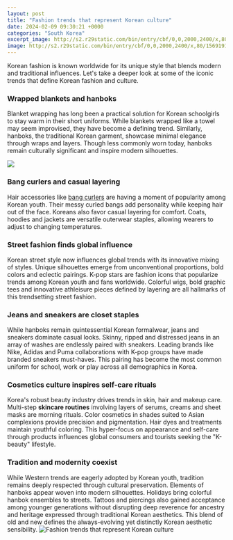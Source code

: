 ```yaml
---
layout: post
title: "Fashion trends that represent Korean culture"
date: 2024-02-09 09:30:21 +0000
categories: "South Korea"
excerpt_image: http://s2.r29static.com/bin/entry/cbf/0,0,2000,2400/x,80/1569191/image.jpg
image: http://s2.r29static.com/bin/entry/cbf/0,0,2000,2400/x,80/1569191/image.jpg
---
```


Korean fashion is known worldwide for its unique style that blends modern and traditional influences. Let's take a deeper look at some of the iconic trends that define Korean fashion and culture.
### Wrapped blankets and hanboks 
Blanket wrapping has long been a practical solution for Korean schoolgirls to stay warm in their short uniforms. While blankets wrapped like a towel may seem improvised, they have become a defining trend. Similarly, hanboks, the traditional Korean garment, showcase minimal elegance through wraps and layers. Though less commonly worn today, hanboks remain culturally significant and inspire modern silhouettes.

![](https://riceandgoldnyc.com/wp-content/uploads/2020/08/korean-fashion-trends-280710-1561004501829-main.700x0c.jpg)
### Bang curlers and casual layering  
Hair accessories like [bang curlers](https://store.fi.io.vn/funny-chihuahuas-easter-day-bunny-eggs-easter-costume-womens-chihuahua-dog) are having a moment of popularity among Korean youth. Their messy curled bangs add personality while keeping hair out of the face. Koreans also favor casual layering for comfort. Coats, hoodies and jackets are versatile outerwear staples, allowing wearers to adjust to changing temperatures.
### Street fashion finds global influence
Korean street style now influences global trends with its innovative mixing of styles. Unique silhouettes emerge from unconventional proportions, bold colors and eclectic pairings. K-pop stars are fashion icons that popularize trends among Korean youth and fans worldwide. Colorful wigs, bold graphic tees and innovative athleisure pieces defined by layering are all hallmarks of this trendsetting street fashion. 
### Jeans and sneakers are closet staples
While hanboks remain quintessential Korean formalwear, jeans and sneakers dominate casual looks. Skinny, ripped and distressed jeans in an array of washes are endlessly paired with sneakers. Leading brands like Nike, Adidas and Puma collaborations with K-pop groups have made branded sneakers must-haves. This pairing has become the most common uniform for school, work or play across all demographics in Korea.
### Cosmetics culture inspires self-care rituals
Korea's robust beauty industry drives trends in skin, hair and makeup care. Multi-step **skincare routines** involving layers of serums, creams and sheet masks are morning rituals. Color cosmetics in shades suited to Asian complexions provide precision and pigmentation. Hair dyes and treatments maintain youthful coloring. This hyper-focus on appearance and self-care through products influences global consumers and tourists seeking the "K-beauty" lifestyle. 
### Tradition and modernity coexist 
While Western trends are eagerly adopted by Korean youth, tradition remains deeply respected through cultural preservation. Elements of hanboks appear woven into modern silhouettes. Holidays bring colorful hanbok ensembles to streets. Tattoos and piercings also gained acceptance among younger generations without disrupting deep reverence for ancestry and heritage expressed through traditional Korean aesthetics. This blend of old and new defines the always-evolving yet distinctly Korean aesthetic sensibility.
![Fashion trends that represent Korean culture](http://s2.r29static.com/bin/entry/cbf/0,0,2000,2400/x,80/1569191/image.jpg)